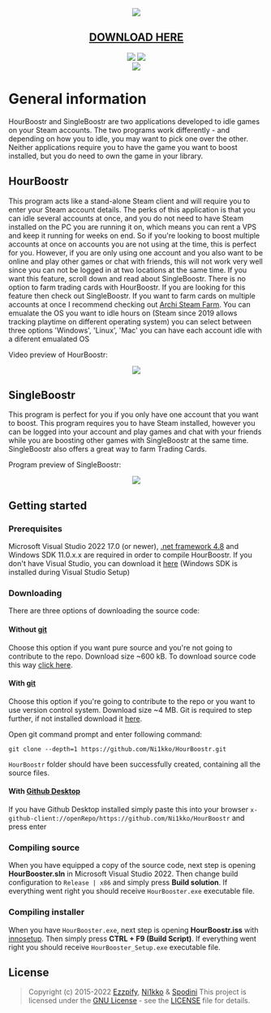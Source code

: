 <p align="center">
  <img src="https://i.imgur.com/1Py0CWT.png"/>
</p>
 
<p align="center">
  <h2 align="center"><a href="https://github.com/Ni1kko/HourBoostr/releases">DOWNLOAD HERE</a></h2>
</p>

<p align="center">
  <img src="https://img.shields.io/github/release/Ni1kko/HourBoostr.svg?label=Latest"/>
  <img src="https://img.shields.io/github/downloads/Ni1kko/HourBoostr/latest/total.svg?label=Downloads%20for%20latest"/>
  <br/>
  <img src="https://img.shields.io/github/license/Ni1kko/HourBoostr.svg?label=License"/>
</p>

# General information
HourBoostr and SingleBoostr are two applications developed to idle games on your Steam accounts. The two programs work differently - and depending on how you to idle, you may want to pick one over the other. Neither applications require you to have the game you want to boost installed, but you do need to own the game in your library.

## HourBoostr
This program acts like a stand-alone Steam client and will require you to enter your Steam account details. The perks of this application is that you can idle several accounts at once, and you do not need to have Steam installed on the PC you are running it on, which means you can rent a VPS and keep it running for weeks on end. So if you're looking to boost multiple accounts at once on accounts you are not using at the time, this is perfect for you. However, if you are only using one account and you also want to be online and play other games or chat with friends, this will not work very well since you can not be logged in at two locations at the same time. If you want this feature, scroll down and read about SingleBoostr. There is no option to farm trading cards with HourBoostr. If you are looking for this feature then check out SingleBoostr. If you want to farm cards on multiple accounts at once I recommend checking out [Archi Steam Farm](https://github.com/JustArchi/ArchiSteamFarm). You can emualate the OS you want to idle hours on (Steam since 2019 allows tracking playtime on different operating system) you can select between three options 'Windows', 'Linux', 'Mac' you can have each account idle with a diferent emualated OS

Video preview of HourBoostr: 
<p align="center">
  <a href="https://www.youtube.com/watch?v=eqhPBEVMPDM"><img src="https://i.imgur.com/kRr5QhO.png"/></a>
</p>

## SingleBoostr
This program is perfect for you if you only have one account that you want to boost. This program requires you to have Steam installed, however you can be logged into your account and play games and chat with your friends while you are boosting other games with SingleBoostr at the same time. SingleBoostr also offers a great way to farm Trading Cards.

Program preview of SingleBoostr: 

<p align="center">
  <img src="https://i.imgur.com/DJAn1iV.png"/> 
</p>

## Getting started

### Prerequisites
Microsoft Visual Studio 2022 17.0 (or newer), <a href="https://dotnet.microsoft.com/en-us/download/dotnet-framework/net48">.net framework 4.8</a> and Windows SDK 11.0.x.x are required in order to compile HourBoostr. If you don't have Visual Studio, you can download it <a href="https://visualstudio.microsoft.com/vs/">here</a> (Windows SDK is installed during Visual Studio Setup)

### Downloading
There are three options of downloading the source code:

#### Without [git](https://git-scm.com)
Choose this option if you want pure source and you're not going to contribute to the repo. Download size ~600 kB.
To download source code this way [click here](https://github.com/Ni1kko/HourBoostr/archive/master.zip).

#### With [git](https://git-scm.com)
Choose this option if you're going to contribute to the repo or you want to use version control system. Download size ~4 MB. Git is required to step further, if not installed download it [here](https://git-scm.com).

Open git command prompt and enter following command:

    git clone --depth=1 https://github.com/Ni1kko/HourBoostr.git

`HourBoostr` folder should have been successfully created, containing all the source files.

#### With [Github Desktop](https://desktop.github.com/)
If you have Github Desktop installed simply paste this into your browser `x-github-client://openRepo/https://github.com/Ni1kko/HourBoostr` and press enter

### Compiling source
When you have equipped a copy of the source code, next step is opening **HourBooster.sln** in Microsoft Visual Studio 2022.
Then change build configuration to `Release | x86` and simply press **Build solution**.
If everything went right you should receive `HourBooster.exe` executable file.

### Compiling installer
When you have `HourBooster.exe`, next step is opening **HourBoostr.iss** with [innosetup](https://jrsoftware.org/isinfo.php).
Then simply press **CTRL + F9 (Build Script)**.
If everything went right you should receive `HourBooster_Setup.exe` executable file.

## License
> Copyright (c) 2015-2022 [Ezzpify](https://github.com/Ezzpify), [Ni1kko](https://github.com/Ni1kko) & [Spodini](https://github.com/Spodini)
This project is licensed under the [GNU License](https://opensource.org/licenses/gnu-license.php) - see the [LICENSE](https://github.com/Ni1kko/HourBoostr/blob/master/LICENSE) file for details.
